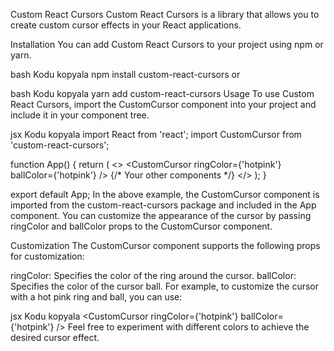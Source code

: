Custom React Cursors
Custom React Cursors is a library that allows you to create custom cursor effects in your React applications.

Installation
You can add Custom React Cursors to your project using npm or yarn.

bash
Kodu kopyala
npm install custom-react-cursors
or

bash
Kodu kopyala
yarn add custom-react-cursors
Usage
To use Custom React Cursors, import the CustomCursor component into your project and include it in your component tree.

jsx
Kodu kopyala
import React from 'react';
import CustomCursor from 'custom-react-cursors';

function App() {
  return (
    <>
      <CustomCursor ringColor={'hotpink'} ballColor={'hotpink'} />
      {/* Your other components */}
    </>
  );
}

export default App;
In the above example, the CustomCursor component is imported from the custom-react-cursors package and included in the App component. You can customize the appearance of the cursor by passing ringColor and ballColor props to the CustomCursor component.

Customization
The CustomCursor component supports the following props for customization:

ringColor: Specifies the color of the ring around the cursor.
ballColor: Specifies the color of the cursor ball.
For example, to customize the cursor with a hot pink ring and ball, you can use:

jsx
Kodu kopyala
<CustomCursor ringColor={'hotpink'} ballColor={'hotpink'} />
Feel free to experiment with different colors to achieve the desired cursor effect.
